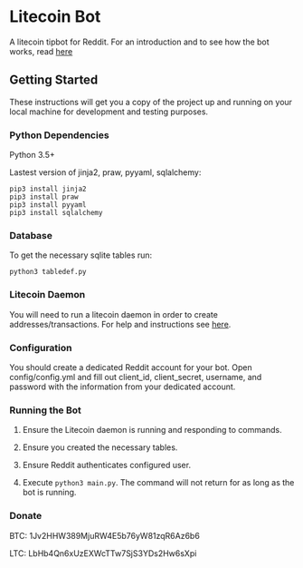 # Litecoin Bot

A litecoin tipbot for Reddit. For an introduction and to see how the bot works, read [here](https://github.com/bryan2048/tipbot/wiki)

## Getting Started

These instructions will get you a copy of the project up and running on your local machine for development and testing purposes. 

### Python Dependencies

Python 3.5+

Lastest version of jinja2, praw, pyyaml, sqlalchemy:

```
pip3 install jinja2
pip3 install praw
pip3 install pyyaml
pip3 install sqlalchemy
```

### Database

To get the necessary sqlite tables run:

```
python3 tabledef.py
```

### Litecoin Daemon

You will need to run a litecoin daemon in order to create addresses/transactions.
For help and instructions see [here](https://github.com/bryan2048/tipbot/wiki/Installing-Litecoin).

### Configuration

You should create a dedicated Reddit account for your bot.  Open config/config.yml and fill out client_id, client_secret, username, and password with the information from your dedicated account.

### Running the Bot

1. Ensure the  Litecoin daemon is running and responding to commands.

2. Ensure you created the necessary tables.

3. Ensure Reddit authenticates configured user.

4. Execute ```python3 main.py```. The command will not return for as long as the bot is running.

### Donate

BTC: 1Jv2HHW389MjuRW4E5b76yW81zqR6Az6b6

LTC: LbHb4Qn6xUzEXWcTTw7SjS3YDs2Hw6sXpi